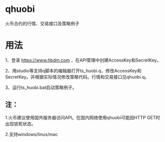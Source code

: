 # qhuobi

火币合约的行情、交易接口及策略例子

# 用法

1、登录 <https://www.hbdm.com> ，在API管理中创建AccessKey和SecretKey。

2、用studio等支持q脚本的编辑器打开ts_huobi.q，修改AccessKey和SecretKey。并根据实际情况修改策略代码。行情和交易接口见qhuobi.q。

3、运行ts_huobi.bat启动策略例子。

## 注：

1.火币建议使用国外服务器访问API。在国内网络使用qhuobi可能因HTTP GET时出现锁死状态。

2.支持windows/linux/mac
